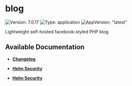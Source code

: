 # blog

![Version: 7.0.17](https://img.shields.io/badge/Version-7.0.17-informational?style=flat-square) ![Type: application](https://img.shields.io/badge/Type-application-informational?style=flat-square) ![AppVersion: "latest"](https://img.shields.io/badge/AppVersion-"latest"-informational?style=flat-square)

Lightweight self-hosted facebook-styled PHP blog.

## Available Documentation

- [**Changelog**](CHANGELOG)

- [**Helm Security**](container-security)

- [**Helm Security**](helm-security)

